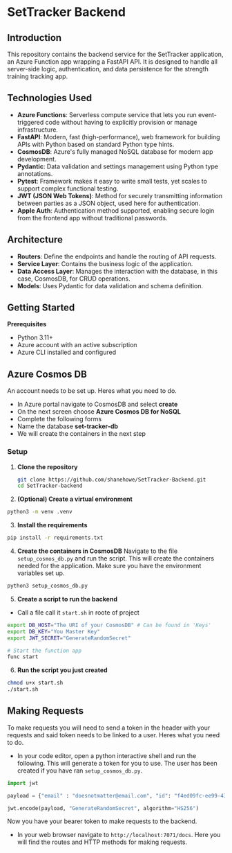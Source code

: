 # SetTracker Backend

## Introduction
This repository contains the backend service for the SetTracker application, an Azure Function app wrapping a FastAPI API. It is designed to handle all server-side logic, authentication, and data persistence for the strength training tracking app.

## Technologies Used
- **Azure Functions**: Serverless compute service that lets you run event-triggered code without having to explicitly provision or manage infrastructure.
- **FastAPI**: Modern, fast (high-performance), web framework for building APIs with Python based on standard Python type hints.
- **CosmosDB**: Azure's fully managed NoSQL database for modern app development.
- **Pydantic**: Data validation and settings management using Python type annotations.
- **Pytest**: Framework makes it easy to write small tests, yet scales to support complex functional testing.
- **JWT (JSON Web Tokens)**: Method for securely transmitting information between parties as a JSON object, used here for authentication.
- **Apple Auth**: Authentication method supported, enabling secure login from the frontend app without traditional passwords.

## Architecture
- **Routers**: Define the endpoints and handle the routing of API requests.
- **Service Layer**: Contains the business logic of the application.
- **Data Access Layer**: Manages the interaction with the database, in this case, CosmosDB, for CRUD operations.
- **Models**: Uses Pydantic for data validation and schema definition.

## Getting Started

**Prerequisites**
- Python 3.11+
- Azure account with an active subscription
- Azure CLI installed and configured

## Azure Cosmos DB
An account needs to be set up. Heres what you need to do.
- In Azure portal navigate to CosmosDB and select **create**
- On the next screen choose **Azure Cosmos DB for NoSQL**
- Complete the following forms
- Name the database **set-tracker-db**
- We will create the containers in the next step

### Setup
1. **Clone the repository**
   ```bash
   git clone https://github.com/shanehowe/SetTracker-Backend.git
   cd SetTracker-backend
2. **(Optional) Create a virtual environment**
```bash
python3 -m venv .venv
```
3. **Install the requirements**
```bash
pip install -r requirements.txt
```
4. **Create the containers in CosmosDB** Navigate to the file ```setup_cosmos_db.py``` and run the script. This will create the containers needed for the application. Make sure you have the environment variables set up.
```bash
python3 setup_cosmos_db.py
```
5. **Create a script to run the backend**
- Call a file call it ```start.sh``` in roote of project
```bash
export DB_HOST="The URI of your CosmosDB" # Can be found in 'Keys'
export DB_KEY="You Master Key"
export JWT_SECRET="GenerateRandomSecret"

# Start the function app
func start
```
6. **Run the script you just created**
```bash
chmod u+x start.sh
./start.sh
```

## Making Requests
To make requests you will need to send a token in the header with your requests and said token needs to be linked to a user. Heres what you need to do.

- In your code editor, open a python interactive shell and run the following. This will generate a token for you to use. The user has been created if you have ran ```setup_cosmos_db.py```.

```python
import jwt 

payload = {"email" : "doesnotmatter@email.com", "id": "f4ed09fc-ee99-43e0-8b19-123424f988ac"}

jwt.encode(payload, "GenerateRandomSecret", algorithm="HS256")
```
Now you have your bearer token to make requests to the backend.

- In your web browser navigate to ```http://localhost:7071/docs```. Here you will find the routes and HTTP methods for making requests.
